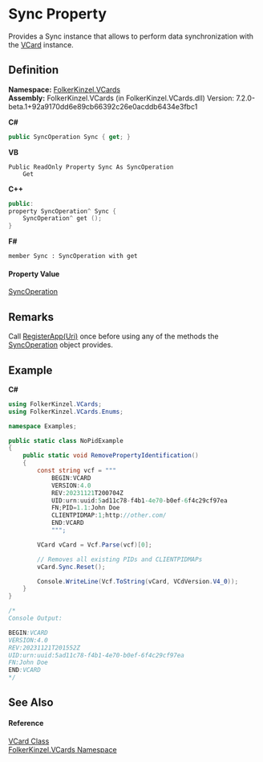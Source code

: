 # Sync Property


Provides a Sync instance that allows to perform data synchronization with the <a href="23413828-9a4a-2851-b88b-84d0afcb0031.md">VCard</a> instance.



## Definition
**Namespace:** <a href="67dce261-ab8f-dd0a-4c0c-bc2633c1719e.md">FolkerKinzel.VCards</a>  
**Assembly:** FolkerKinzel.VCards (in FolkerKinzel.VCards.dll) Version: 7.2.0-beta.1+92a9170dd6e89cb66392c26e0acddb6434e3fbc1

**C#**
``` C#
public SyncOperation Sync { get; }
```
**VB**
``` VB
Public ReadOnly Property Sync As SyncOperation
	Get
```
**C++**
``` C++
public:
property SyncOperation^ Sync {
	SyncOperation^ get ();
}
```
**F#**
``` F#
member Sync : SyncOperation with get
```



#### Property Value
<a href="6b08dba1-9fe0-969a-41d9-332a33d180c4.md">SyncOperation</a>

## Remarks
Call <a href="b491daf6-76d2-6ea0-30af-3bf12309b335.md">RegisterApp(Uri)</a> once before using any of the methods the <a href="6b08dba1-9fe0-969a-41d9-332a33d180c4.md">SyncOperation</a> object provides.

## Example


**C#**  
``` C#
using FolkerKinzel.VCards;
using FolkerKinzel.VCards.Enums;

namespace Examples;

public static class NoPidExample
{
    public static void RemovePropertyIdentification()
    {
        const string vcf = """
            BEGIN:VCARD
            VERSION:4.0
            REV:20231121T200704Z
            UID:urn:uuid:5ad11c78-f4b1-4e70-b0ef-6f4c29cf97ea
            FN;PID=1.1:John Doe
            CLIENTPIDMAP:1;http://other.com/
            END:VCARD
            """;

        VCard vCard = Vcf.Parse(vcf)[0];

        // Removes all existing PIDs and CLIENTPIDMAPs
        vCard.Sync.Reset();

        Console.WriteLine(Vcf.ToString(vCard, VCdVersion.V4_0));
    }
}

/*
Console Output:

BEGIN:VCARD
VERSION:4.0
REV:20231121T201552Z
UID:urn:uuid:5ad11c78-f4b1-4e70-b0ef-6f4c29cf97ea
FN:John Doe
END:VCARD
*/
```


## See Also


#### Reference
<a href="23413828-9a4a-2851-b88b-84d0afcb0031.md">VCard Class</a>  
<a href="67dce261-ab8f-dd0a-4c0c-bc2633c1719e.md">FolkerKinzel.VCards Namespace</a>  
